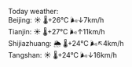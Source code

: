 Today weather:  
Beijing: ☀️   🌡️+26°C 🌬️↓7km/h  
Tianjin: ☀️   🌡️+27°C 🌬️↑11km/h  
Shijiazhuang: 🌦   🌡️+24°C 🌬️↖4km/h  
Tangshan: ☀️   🌡️+24°C 🌬️↓16km/h  

